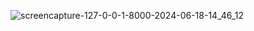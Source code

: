![screencapture-127-0-0-1-8000-2024-06-18-14_46_12](https://github.com/Midhunmiyu/Chart/assets/120627714/ce652b0b-a0e1-452c-bcc6-7c3efd22083d)
